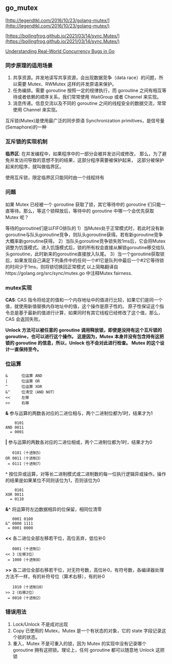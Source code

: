 ## go_mutex

[http://legendtkl.com/2016/10/23/golang-mutex/](http://legendtkl.com/2016/10/23/golang-mutex/)

[https://boilingfrog.github.io/2021/03/14/sync.Mutex/](https://boilingfrog.github.io/2021/03/14/sync.Mutex/)

[Understanding Real-World Concurrency Bugs in Go](https://songlh.github.io/paper/go-study.pdf)

### 同步原理的适用场景

1. 共享资源。并发地读写共享资源，会出现数据竞争（data race）的问题，所以需要 Mutex、RWMutex 这样的并发原语来保护。
2. 任务编排。需要 goroutine 按照一定的规律执行，而 goroutine 之间有相互等待或者依赖的顺序关系，我们常常使用 WaitGroup 或者 Channel 来实现。
3. 消息传递。信息交流以及不同的 goroutine 之间的线程安全的数据交流，常常使用 Channel 来实现。

互斥锁(Mutex)是使用最广泛的同步原语 Synchronization primitives，是信号量(Semaphore)的一种

### 互斥锁的实现机制

**临界区**: 在并发编程中，如果程序中的一部分会被并发访问或修改，
那么，为了避免并发访问导致的意想不到的结果，这部分程序需要被保护起来，
这部分被保护起来的程序，就叫做临界区。

使用互斥锁，限定临界区只能同时由一个线程持有

### 问题

如果 Mutex 已经被一个 goroutine 获取了锁，其它等待中的 goroutine 们只能一直等待。那么，等这个锁释放后，等待中的 goroutine 中哪一个会优先获取 Mutex 呢？

等待的goroutine们是以FIFO排队的
1）当Mutex处于正常模式时，若此时没有新goroutine与队头goroutine竞争，则队头goroutine获得。若有新goroutine竞争大概率新goroutine获得。
2）当队头goroutine竞争锁失败1ms后，它会将Mutex调整为饥饿模式。进入饥饿模式后，锁的所有权会直接从解锁goroutine移交给队头goroutine，此时新来的goroutine直接放入队尾。
3）当一个goroutine获取锁后，如果发现自己满足下列条件中的任何一个#1它是队列中最后一个#2它等待锁的时间少于1ms，则将锁切换回正常模式
以上简略翻译自https://golang.org/src/sync/mutex.go 中注释Mutex fairness.

### mutex实现

**CAS**: CAS 指令将给定的值和一个内存地址中的值进行比较，如果它们是同一个值，就使用新值替换内存地址中的值，这个操作是原子性的。
原子性保证这个指令总是基于最新的值进行计算，如果同时有其它线程已经修改了这个值，那么，CAS 会返回失败。

**Unlock 方法可以被任意的 goroutine 调用释放锁，即使是没持有这个互斥锁的 goroutine，也可以进行这个操作。
这是因为，Mutex 本身并没有包含持有这把锁的 goroutine 的信息，所以，Unlock 也不会对此进行检查。
Mutex 的这个设计一直保持至今。**

### 位运算
```
&      位运算 AND
|      位运算 OR
^      位运算 XOR
&^     位清空（AND NOT）
<<     左移
>>     右移
```
**&**
参与运算的两数各对应的二进位相与，两个二进制位都为1时，结果才为1
```
    0101
AND 0011
  = 0001
```

**|**
参与运算的两数各对应的二进位相或，两个二进制位都为1时，结果才为0
```
   0101（十进制5）
OR 0011（十进制3）
 = 0111（十进制7）
```

**^**
按位异或运算，对等长二进制模式或二进制数的每一位执行逻辑异或操作。操作的结果是如果某位不同则该位为1，否则该位为0
```
    0101
XOR 0011
  = 0110
```

**&^**
将运算符左边数据相异的位保留，相同位清零
```
   0001 0100 
&^ 0000 1111 
 = 0001 0000  
```

**<<**
各二进位全部左移若干位，高位丢弃，低位补0
```
   0001（十进制1）
<< 3（左移3位）
 = 1000（十进制8）
```

**>>**
各二进位全部右移若干位，对无符号数，高位补0，有符号数，各编译器处理方法不一样，有的补符号位（算术右移），有的补0
```
   1010（十进制10）
>> 2（右移2位）
 = 0010（十进制2）
```

### 错误用法
1. Lock/Unlock 不是成对出现
2. Copy 已使用的 Mutex，Mutex 是一个有状态的对象，它的 state 字段记录这个锁的状态。
3. 重入，Mutex 不是可重入的锁，因为 Mutex 的实现中没有记录哪个 goroutine 拥有这把锁。理论上，任何 goroutine 都可以随意地 Unlock 这把锁
















